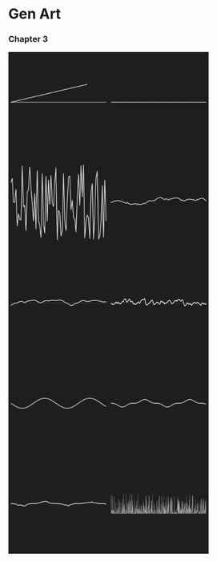 # Gen Art
### Chapter 3

[<img src="ch3_1_Randomness/ch3_1_Randomness.png" width="200px" align="middle"/>](ch3_1_Randomness/ch3_1_Randomness.png
)[<img src="ch3_2_IterativeVariance1/ch3_2_IterativeVariance1.png" width="200px" align="middle"/>](ch3_2_IterativeVariance1/ch3_2_IterativeVariance1.png
)[<img src="ch3_2_IterativeVariance2/ch3_2_IterativeVariance2.png" width="200px" align="middle"/>](ch3_2_IterativeVariance2/ch3_2_IterativeVariance2.png
)[<img src="ch3_2_IterativeVariance3/ch3_2_IterativeVariance3.png" width="200px" align="middle"/>](ch3_2_IterativeVariance3/ch3_2_IterativeVariance3.png
)[<img src="ch3_3_1_PerlinNoise1/ch3_3_1_PerlinNoise1.png" width="200px" align="middle"/>](ch3_3_1_PerlinNoise1/ch3_3_1_PerlinNoise1.png
)[<img src="ch3_3_1_PerlinNoise2/ch3_3_1_PerlinNoise2.png" width="200px" align="middle"/>](ch3_3_1_PerlinNoise2/ch3_3_1_PerlinNoise2.png
)[<img src="ch3_3_2_1_SineCurve/ch3_3_2_1_SineCurve.png" width="200px" align="middle"/>](ch3_3_2_1_SineCurve/ch3_3_2_1_SineCurve.png
)[<img src="ch3_3_2_2_CubeSine/ch3_3_2_2_CubeSine.png" width="200px" align="middle"/>](ch3_3_2_2_CubeSine/ch3_3_2_2_CubeSine.png
)[<img src="ch3_3_2_3_NoiseSine/ch3_3_2_3_NoiseSine.png" width="200px" align="middle"/>](ch3_3_2_3_NoiseSine/ch3_3_2_3_NoiseSine.png
)[<img src="ch3_3_3_CustomRandom/ch3_3_3_CustomRandom.png" width="200px" align="middle"/>](ch3_3_3_CustomRandom/ch3_3_3_CustomRandom.png
)